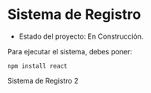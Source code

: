 <h1>Sistema de Registro</h1>

- Estado del proyecto: En Construcción.

Para ejecutar el sistema, debes poner:

`npm install react`

Sistema de Registro 2
